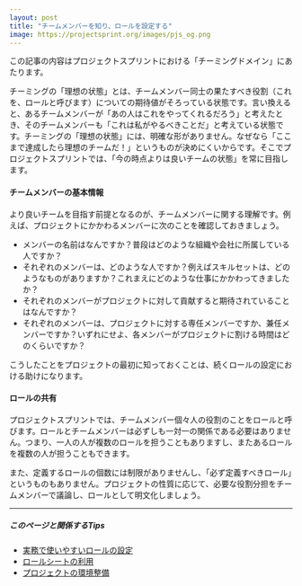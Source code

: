 ```yaml
---
layout: post
title: "チームメンバーを知り、ロールを設定する"
image: https://projectsprint.org/images/pjs_og.png
---
```


この記事の内容はプロジェクトスプリントにおける「チーミングドメイン」にあたります。

チーミングの「理想の状態」とは、チームメンバー同士の果たすべき役割（これを、ロールと呼びます）についての期待値がそろっている状態です。言い換えると、あるチームメンバーが「あの人はこれをやってくれるだろう」と考えたとき、そのチームメンバーも「これは私がやるべきことだ」と考えている状態です。チーミングの「理想の状態」には、明確な形がありません。なぜなら「ここまで達成したら理想のチームだ！」というものが決めにくいからです。そこでプロジェクトスプリントでは、「今の時点よりは良いチームの状態」を常に目指します。

#### チームメンバーの基本情報

より良いチームを目指す前提となるのが、チームメンバーに関する理解です。例えば、プロジェクトにかかわるメンバーに次のことを確認しておきましょう。

- メンバーの名前はなんですか？普段はどのような組織や会社に所属している人ですか？
- それぞれのメンバーは、どのような人ですか？例えばスキルセットは、どのようなものがありますか？これまえにどのような仕事にかかわってきましたか？
- それぞれのメンバーがプロジェクトに対して貢献すると期待されていることはなんですか？
- それぞれのメンバーは、プロジェクトに対する専任メンバーですか、兼任メンバーですか？いずれにせよ、各メンバーがプロジェクトに割ける時間はどのくらいですか？

こうしたことをプロジェクトの最初に知っておくことは、続くロールの設定における助けになります。

#### ロールの共有
プロジェクトスプリントでは、チームメンバー個々人の役割のことをロールと呼びます。ロールとチームメンバーは必ずしも一対一の関係である必要はありません。つまり、一人の人が複数のロールを担うこともありますし、またあるロールを複数の人が担うこともできます。

また、定義するロールの個数には制限がありませんし、「必ず定義すべきロール」というものもありません。プロジェクトの性質に応じて、必要な役割分担をチームメンバーで議論し、ロールとして明文化しましょう。

----
##### このページと関係するTips
- [実務で使いやすいロールの設定](../manual/tips/tips5.md)
- [ロールシートの利用](../manual/tips/tips6.md)
- [プロジェクトの環境整備](../manual/tips/tips4.md)
